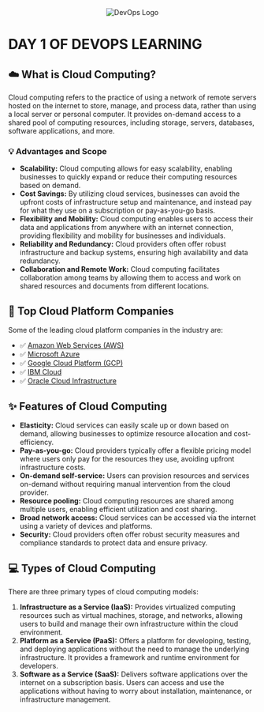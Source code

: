 <div align="center">
  <img src="https://www.google.com/url?sa=i&url=https%3A%2F%2Fwww.dayone-ent.com%2F&psig=AOvVaw1D1hNURUUNlCCG-_1-p4MN&ust=1687773550438000&source=images&cd=vfe&ved=0CBEQjRxqFwoTCJiv48uU3v8CFQAAAAAdAAAAABAE" alt="DevOps Logo">
</div>

# DAY 1 OF DEVOPS LEARNING

## :cloud: What is Cloud Computing?

Cloud computing refers to the practice of using a network of remote servers hosted on the internet to store, manage, and process data, rather than using a local server or personal computer. It provides on-demand access to a shared pool of computing resources, including storage, servers, databases, software applications, and more.

### :bulb: Advantages and Scope

- **Scalability:** Cloud computing allows for easy scalability, enabling businesses to quickly expand or reduce their computing resources based on demand.
- **Cost Savings:** By utilizing cloud services, businesses can avoid the upfront costs of infrastructure setup and maintenance, and instead pay for what they use on a subscription or pay-as-you-go basis.
- **Flexibility and Mobility:** Cloud computing enables users to access their data and applications from anywhere with an internet connection, providing flexibility and mobility for businesses and individuals.
- **Reliability and Redundancy:** Cloud providers often offer robust infrastructure and backup systems, ensuring high availability and data redundancy.
- **Collaboration and Remote Work:** Cloud computing facilitates collaboration among teams by allowing them to access and work on shared resources and documents from different locations.

## :rocket: Top Cloud Platform Companies

Some of the leading cloud platform companies in the industry are:

- :white_check_mark: [Amazon Web Services (AWS)](https://aws.amazon.com/)
- :white_check_mark: [Microsoft Azure](https://azure.microsoft.com/)
- :white_check_mark: [Google Cloud Platform (GCP)](https://cloud.google.com/)
- :white_check_mark: [IBM Cloud](https://www.ibm.com/cloud)
- :white_check_mark: [Oracle Cloud Infrastructure](https://www.oracle.com/cloud/)

## :sparkles: Features of Cloud Computing

- **Elasticity:** Cloud services can easily scale up or down based on demand, allowing businesses to optimize resource allocation and cost-efficiency.
- **Pay-as-you-go:** Cloud providers typically offer a flexible pricing model where users only pay for the resources they use, avoiding upfront infrastructure costs.
- **On-demand self-service:** Users can provision resources and services on-demand without requiring manual intervention from the cloud provider.
- **Resource pooling:** Cloud computing resources are shared among multiple users, enabling efficient utilization and cost sharing.
- **Broad network access:** Cloud services can be accessed via the internet using a variety of devices and platforms.
- **Security:** Cloud providers often offer robust security measures and compliance standards to protect data and ensure privacy.

## :computer: Types of Cloud Computing

There are three primary types of cloud computing models:

1. **Infrastructure as a Service (IaaS):** Provides virtualized computing resources such as virtual machines, storage, and networks, allowing users to build and manage their own infrastructure within the cloud environment.
2. **Platform as a Service (PaaS):** Offers a platform for developing, testing, and deploying applications without the need to manage the underlying infrastructure. It provides a framework and runtime environment for developers.
3. **Software as a Service (SaaS):** Delivers software applications over the internet on a subscription basis. Users can access and use the applications without having to worry about installation, maintenance, or infrastructure management.

</div>
